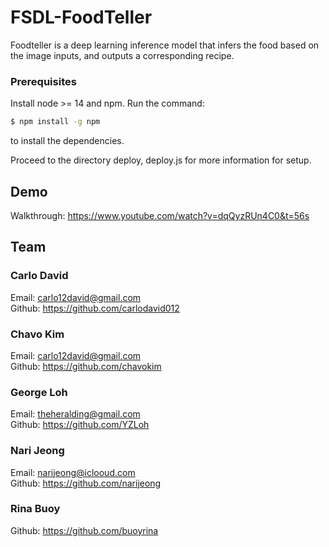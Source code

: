 # FSDL-FoodTeller

Foodteller is a deep learning inference model that infers the food based on the image inputs, and outputs a corresponding recipe.


### Prerequisites
Install node >= 14 and npm. Run the command:

```bash
$ npm install -g npm
```
to install the dependencies.

Proceed to the directory deploy, deploy.js for more information for setup.

## Demo
Walkthrough: https://www.youtube.com/watch?v=dqQyzRUn4C0&t=56s

## Team

### Carlo David
Email: carlo12david@gmail.com <br/>
Github: https://github.com/carlodavid012 <br/>

### Chavo Kim
Email: carlo12david@gmail.com <br/>
Github: https://github.com/chavokim <br/>

### George Loh
Email: theheralding@gmail.com <br/>
Github: https://github.com/YZLoh <br/>

###  Nari Jeong
Email: narijeong@iclooud.com <br/>
Github: https://github.com/narijeong <br/>

###  Rina Buoy
Github: https://github.com/buoyrina <br/>
